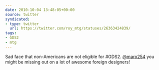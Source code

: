 ```yaml
---
date: 2010-10-04 13:48:05+00:00
source: twitter
syndicated:
- type: twitter
  url: https://twitter.com/roy_mtg/statuses/26363424839/
tags:
- GDS2
- mtg
---
```


Sad face that non-Americans are not eligible for #GDS2. [@maro254](https://twitter.com/maro254/) you might be missing out on a lot of awesome foreign designers!